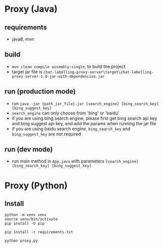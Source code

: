 # Proxy (Java)

## requirements
- java8, mvn

## build 
- `mvn clean compile assembly:single`, to build the project
- target jar file is `chat-labelling-proxy-server\target\chat-labelling-proxy-server-1.0-jar-with-dependencies.jar`

## run (production mode)
- run `java -jar {path_jar_file}.jar [search_engine] [bing_search_key] [bing_suggest_key]`
- `search_engine` can only choose from 'bing' or 'baidu'
- if you are using bing search engine, please first get bing search api key and bing suggest api key, and add the params when running the jar file
- if you are using baidu search engine, `bing_search_key` and `bing_suggest_key` are not required

## run (dev mode)
- run main method in `App.java` with parameters `[search_engine] [bing_search_key] [bing_suggest_key]`

# Proxy (Python)

## Install

```shell
python -m venv venv
source venv/bin/activate
pip install -U pip

pip install -r requirements.txt

python proxy.py
```
